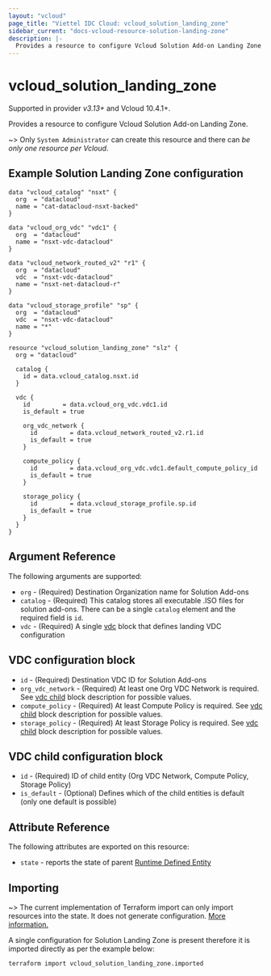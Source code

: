 ```yaml
---
layout: "vcloud"
page_title: "Viettel IDC Cloud: vcloud_solution_landing_zone"
sidebar_current: "docs-vcloud-resource-solution-landing-zone"
description: |-
  Provides a resource to configure Vcloud Solution Add-on Landing Zone
---
```


# vcloud\_solution\_landing\_zone

Supported in provider *v3.13+* and Vcloud 10.4.1+.

Provides a resource to configure Vcloud Solution Add-on Landing Zone.

~> Only `System Administrator` can create this resource and there can *be only one resource per Vcloud*.

## Example Solution Landing Zone configuration

```hcl
data "vcloud_catalog" "nsxt" {
  org  = "datacloud"
  name = "cat-datacloud-nsxt-backed"
}

data "vcloud_org_vdc" "vdc1" {
  org  = "datacloud"
  name = "nsxt-vdc-datacloud"
}

data "vcloud_network_routed_v2" "r1" {
  org  = "datacloud"
  vdc  = "nsxt-vdc-datacloud"
  name = "nsxt-net-datacloud-r"
}

data "vcloud_storage_profile" "sp" {
  org  = "datacloud"
  vdc  = "nsxt-vdc-datacloud"
  name = "*"
}

resource "vcloud_solution_landing_zone" "slz" {
  org = "datacloud"

  catalog {
    id = data.vcloud_catalog.nsxt.id
  }

  vdc {
    id         = data.vcloud_org_vdc.vdc1.id
    is_default = true

    org_vdc_network {
      id         = data.vcloud_network_routed_v2.r1.id
      is_default = true
    }

    compute_policy {
      id         = data.vcloud_org_vdc.vdc1.default_compute_policy_id
      is_default = true
    }

    storage_policy {
      id         = data.vcloud_storage_profile.sp.id
      is_default = true
    }
  }
}
```

## Argument Reference

The following arguments are supported:

* `org` - (Required) Destination Organization name for Solution Add-ons
* `catalog` - (Required) This catalog stores all executable .ISO files for solution add-ons. There
  can be a single `catalog` element and the required field is `id`.
* `vdc` - (Required)  A single [vdc](#vdc) block that defines landing VDC configuration

<a id="vdc"></a>
## VDC configuration block

* `id` - (Required) Destination VDC ID for Solution Add-ons
* `org_vdc_network` - (Required) At least one Org VDC Network is required. See [vdc
  child](#vdc-child) block description for possible values.
* `compute_policy` - (Required) At least Compute Policy is required. See [vdc child](#vdc-child)
  block description for possible values.
* `storage_policy` - (Required) At least Storage Policy is required. See [vdc child](#vdc-child)
  block description for possible values.


<a id="vdc-child"></a>
## VDC child configuration block

* `id` - (Required) ID of child entity (Org VDC Network, Compute Policy, Storage Policy)
* `is_default` - (Optional) Defines which of the child entities is default (only one default is
  possible)

## Attribute Reference

The following attributes are exported on this resource:

* `state` - reports the state of parent [Runtime Defined
  Entity](/providers/terraform-viettelidc/vcloud/latest/docs/resources/rde)

## Importing

~> The current implementation of Terraform import can only import resources into the state.
It does not generate configuration. [More information.](https://www.terraform.io/docs/import/)

A single configuration for Solution Landing Zone is present therefore it is imported directly as per
the example below:

```
terraform import vcloud_solution_landing_zone.imported
```

[docs-import]: https://www.terraform.io/docs/import/